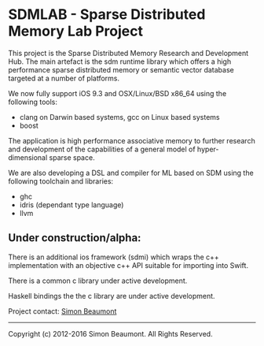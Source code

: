 SDMLAB - Sparse Distributed Memory Lab Project 
==============================================

This project is the Sparse Distributed Memory Research and Development
Hub.  The main artefact is the sdm runtime library which offers a high
performance sparse distributed memory or semantic vector database
targeted at a number of platforms.

We now fully support iOS 9.3 and OSX/Linux/BSD x86_64 using the
following tools:

- clang on Darwin based systems, gcc on Linux based systems
- boost

The application is high performance associative memory to further
research and development of the capabilities of a general model
of hyper-dimensional sparse space.

We are also developing a DSL and compiler for ML based on SDM using
the following toolchain and libraries:

- ghc
- idris (dependant type language)
- llvm

Under construction/alpha:
-------------------------

There is an additional ios framework (sdmi) which wraps the c++
implementation with an objective c++ API suitable for importing into
Swift. 

There is a common c library under active development.

Haskell bindings the the c library are under active development.


Project contact: [Simon Beaumont](mailto:s@molemind.net) 
_______________________
Copyright (c) 2012-2016 Simon Beaumont. All Rights Reserved.



